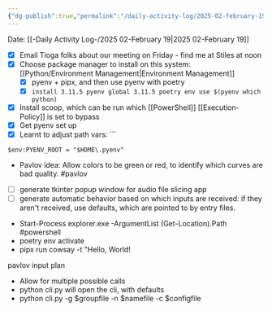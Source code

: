 ```yaml
---
{"dg-publish":true,"permalink":"/daily-activity-log/2025-02-february-19/","noteIcon":"","created":"2025-05-20T10:31:48.724-05:00"}
---
```


Date: [[-Daily Activity Log-/2025 02-February 19\|2025 02-February 19]]


- [x] Email Tioga folks about our meeting on Friday - find me at Stiles at noon
- [x] Choose package manager to install on this system: [[Python/Environment Management\|Environment Management]] 
	- [x] pyenv + pipx, and then use pyenv with poetry 
	- [x] ``` install 3.11.5 pyenv global 3.11.5 poetry env use $(pyenv which python) ```

- [x] Install scoop, which can be run which [[PowerShell]] [[Execution-Policy]] is set to bypass
- [x] Get pyenv set up
- [x] Learnt to adjust path vars: ```
```
$env:PYENV_ROOT = "$HOME\.pyenv"
```
- Pavlov idea: Allow colors to be green or red, to identify which curves are bad quality. #pavlov
- [ ] generate tkinter popup window for audio file slicing app
- [ ] generate automatic behavior based on which inputs are received: if they aren't received, use defaults, which are pointed to by entry files.

- Start-Process explorer.exe -ArgumentList (Get-Location).Path #powershell
- poetry env activate
-  pipx run cowsay -t "Hello, World!

pavlov input plan
- Allow for multiple possible calls
- python cli.py will open the cli, with defaults
- python cli.py -g $groupfile -n $namefile -c $configfile